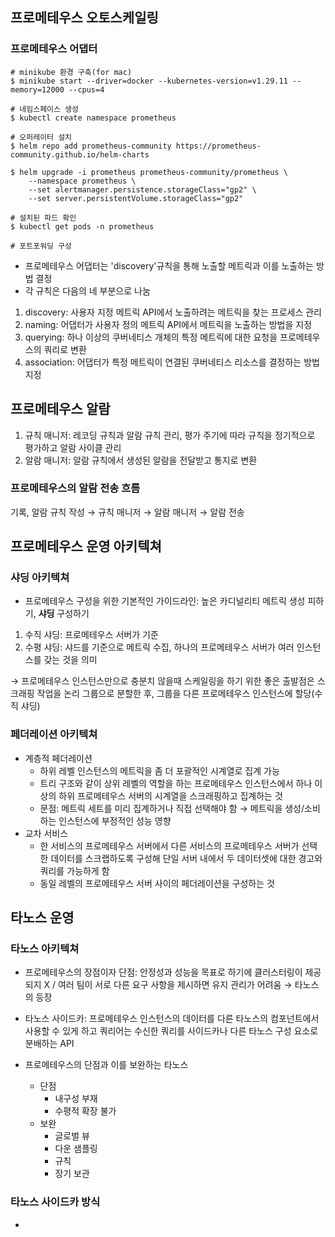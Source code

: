 ## 프로메테우스 오토스케일링
### 프로메테우스 어댑터
```
# minikube 환경 구축(for mac)
$ minikube start --driver=docker --kubernetes-version=v1.29.11 --memory=12000 --cpus=4 

# 네임스페이스 생성
$ kubectl create namespace prometheus

# 오퍼레이터 설치
$ helm repo add prometheus-community https://prometheus-community.github.io/helm-charts

$ helm upgrade -i prometheus prometheus-community/prometheus \
    --namespace prometheus \
    --set alertmanager.persistence.storageClass="gp2" \
    --set server.persistentVolume.storageClass="gp2"

# 설치된 파드 확인 
$ kubectl get pods -n prometheus

# 포트포워딩 구성

```
- 프로메테우스 어댑터는 'discovery'규칙을 통해 노출할 메트릭과 이를 노출하는 방법 결정
- 각 규칙은 다음의 네 부분으로 나눔
1. discovery: 사용자 지정 메트릭 API에서 노출하려는 메트릭을 찾는 프로세스 관리
2. naming: 어댑터가 사용자 정의 메트릭 API에서 메트릭을 노출하는 방법을 지정
3. querying: 하나 이상의 쿠버네티스 개체의 특정 메트릭에 대한 요청을 프로메테우스의 쿼리로 변환
4. association: 어댑터가 특정 메트릭이 연결된 쿠버네티스 리소스를 결정하는 방법 지정

## 프로메테우스 알람
1. 규칙 매니저: 레코딩 규칙과 알람 규칙 관리, 평가 주기에 따라 규칙을 정기적으로 평가하고 알람 사이클 관리
2. 알람 매니저: 알람 규칙에서 생성된 알람을 전달받고 통지로 변환 

### 프로메테우스의 알람 전송 흐름
기록, 알람 규칙 작성 &rarr; 규칙 매니저 &rarr; 알람 매니저 &rarr; 알람 전송

## 프로메테우스 운영 아키텍쳐
### 샤딩 아키텍쳐
- 프로메테우스 구성을 위한 기본적인 가이드라인: 높은 카디널리티 메트릭 생성 피하기, **샤딩** 구성하기 
1. 수직 샤딩: 프로메테우스 서버가 기준
2. 수평 샤딩: 샤드를 기준으로 메트릭 수집, 하나의 프로메테우스 서버가 여러 인스턴스를 갖는 것을 의미

&rarr; 프로메테우스 인스턴스만으로 충분치 않을때 스케일링을 하기 위한 좋은 출발점은 스크래핑 작업을 논리 그룹으로 분할한 후, 그룹을 다른 프로메테우스 인스턴스에 할당(수직 샤딩) 
### 페더레이션 아키텍쳐
- 계층적 페더레이션
    - 하위 레벨 인스턴스의 메트릭을 좀 더 포괄적인 시계열로 집계 가능
    - 트리 구조와 같이 상위 레벨의 역할을 하는 프로메테우스 인스턴스에서 하나 이상의 하위 프로메테우스 서버의 시계열을 스크래핑하고 집계하는 것
    - 문점: 메트릭 세트를 미리 집계하거나 직접 선택해야 함 &rarr; 메트릭을 생성/소비하는 인스턴스에 부정적인 성능 영향
- 교차 서비스
    - 한 서비스의 프로메테우스 서버에서 다른 서비스의 프로메테우스 서버가 선택한 데이터를 스크랩하도록 구성해 단일 서버 내에서 두 데이터셋에 대한 경고와 쿼리를 가능하게 함 
    - 동일 레벨의 프로메테우스 서버 사이의 페더레이션을 구성하는 것 
## 타노스 운영
### 타노스 아키텍쳐
- 프로메테우스의 장점이자 단점: 안정성과 성능을 목표로 하기에 클러스터링이 제공되지 X / 여러 팀이 서로 다른 요구 사항을 제시하면 유지 관리가 어려움 &rarr; 타노스의 등장
- 타노스 사이드카: 프로메테우스 인스턴스의 데이터를 다른 타노스의 컴포넌트에서 사용할 수 있게 하고 쿼리어는 수신한 쿼리를 사이드카나 다른 타노스 구성 요소로 분배하는 API

- 프로메테우스의 단점과 이를 보완하는 타노스
    - 단점
        - 내구성 부재
        - 수평적 확장 불가
    - 보완
        - 글로벌 뷰
        - 다운 샘플링 
        - 규칙
        - 장기 보관
### 타노스 사이드카 방식
- 